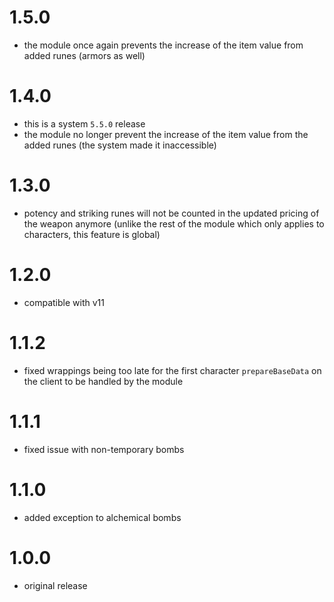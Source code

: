 # 1.5.0

-   the module once again prevents the increase of the item value from added runes (armors as well)

# 1.4.0

-   this is a system `5.5.0` release
-   the module no longer prevent the increase of the item value from the added runes (the system made it inaccessible)

# 1.3.0

-   potency and striking runes will not be counted in the updated pricing of the weapon anymore (unlike the rest of the module which only applies to characters, this feature is global)

# 1.2.0

-   compatible with v11

# 1.1.2

-   fixed wrappings being too late for the first character `prepareBaseData` on the client to be handled by the module

# 1.1.1

-   fixed issue with non-temporary bombs

# 1.1.0

-   added exception to alchemical bombs

# 1.0.0

-   original release
